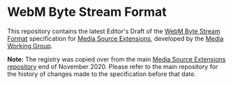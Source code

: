 
# WebM Byte Stream Format

This repository contains the latest Editor's Draft of the [WebM Byte Stream Format](https://w3c.github.io/mse-byte-stream-format-webm/) specification for [Media Source Extensions](https://w3c.github.io/media-source/), developed by the [Media Working Group](https://www.w3.org/media-wg/).

**Note:** The registry was copied over from the main [Media Source Extensions repository](https://github.com/w3c/media-source) end of November 2020. Please refer to the main repository for the history of changes made to the specification before that date.